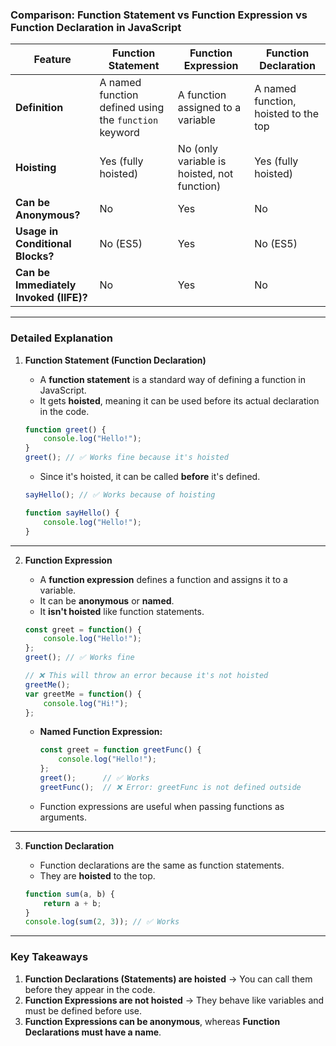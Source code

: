 ### **Comparison: Function Statement vs Function Expression vs Function Declaration in JavaScript**

| Feature              | Function Statement | Function Expression | Function Declaration |
|----------------------|-------------------|--------------------|---------------------|
| **Definition**       | A named function defined using the `function` keyword | A function assigned to a variable | A named function, hoisted to the top |
| **Hoisting**        | Yes (fully hoisted) | No (only variable is hoisted, not function) | Yes (fully hoisted) |
| **Can be Anonymous?** | No | Yes | No |
| **Usage in Conditional Blocks?** | No (ES5) | Yes | No (ES5) |
| **Can be Immediately Invoked (IIFE)?** | No | Yes | No |

---

### **Detailed Explanation**

1. **Function Statement (Function Declaration)**
   - A **function statement** is a standard way of defining a function in JavaScript.
   - It gets **hoisted**, meaning it can be used before its actual declaration in the code.

   ```js
   function greet() {
       console.log("Hello!");
   }
   greet(); // ✅ Works fine because it's hoisted
   ```

   - Since it's hoisted, it can be called **before** it's defined.

   ```js
   sayHello(); // ✅ Works because of hoisting

   function sayHello() {
       console.log("Hello!");
   }
   ```

---

2. **Function Expression**
   - A **function expression** defines a function and assigns it to a variable.
   - It can be **anonymous** or **named**.
   - It **isn't hoisted** like function statements.

   ```js
   const greet = function() {
       console.log("Hello!");
   };
   greet(); // ✅ Works fine

   // ❌ This will throw an error because it's not hoisted
   greetMe();
   var greetMe = function() {
       console.log("Hi!");
   };
   ```

   - **Named Function Expression:**
     ```js
     const greet = function greetFunc() {
         console.log("Hello!");
     };
     greet();      // ✅ Works
     greetFunc();  // ❌ Error: greetFunc is not defined outside
     ```

   - Function expressions are useful when passing functions as arguments.

---

3. **Function Declaration**
   - Function declarations are the same as function statements.
   - They are **hoisted** to the top.

   ```js
   function sum(a, b) {
       return a + b;
   }
   console.log(sum(2, 3)); // ✅ Works
   ```

---

### **Key Takeaways**
1. **Function Declarations (Statements) are hoisted** → You can call them before they appear in the code.
2. **Function Expressions are not hoisted** → They behave like variables and must be defined before use.
3. **Function Expressions can be anonymous**, whereas **Function Declarations must have a name**.
